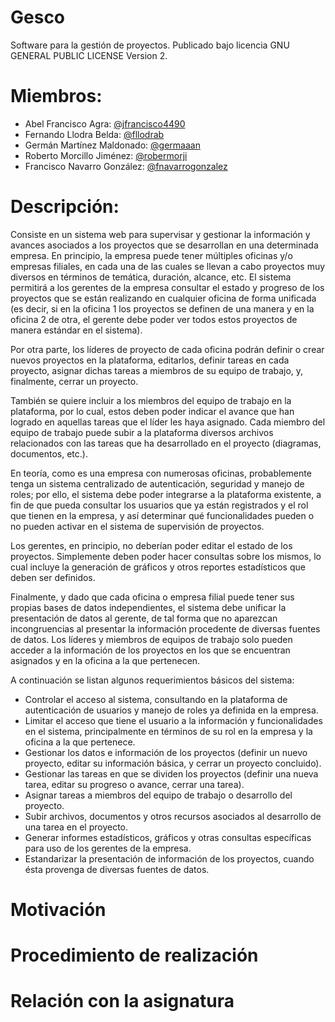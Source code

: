 # Gesco

Software para la gestión de proyectos. Publicado bajo licencia GNU GENERAL PUBLIC LICENSE Version 2.

# Miembros:

- Abel Francisco Agra: [@jfrancisco4490](https://github.com/jfrancisco4490)
- Fernando Llodra Belda: [@fllodrab](https://github.com/fllodrab)
- Germán Martínez Maldonado: [@germaaan](https://github.com/germaaan)
- Roberto Morcillo Jiménez: [@robermorji](https://github.com/robermorji)
- Francisco Navarro González: [@fnavarrogonzalez](https://github.com/fnavarrogonzalez)

# Descripción:

Consiste en un sistema web para supervisar y gestionar la información y avances asociados a los proyectos que se desarrollan en una determinada empresa. En principio, la empresa puede tener múltiples oficinas y/o empresas filiales, en cada una de las cuales se llevan a cabo proyectos muy diversos en términos de temática, duración, alcance, etc. El sistema permitirá a los gerentes de la empresa consultar el estado y progreso de los proyectos que se están realizando en cualquier oficina de forma unificada (es decir, si en la oficina 1 los proyectos se definen de una manera y en la oficina 2 de otra, el gerente debe poder ver todos estos proyectos de manera estándar en el sistema).

Por otra parte, los líderes de proyecto de cada oficina podrán definir o crear nuevos proyectos en la plataforma, editarlos, definir tareas en cada proyecto, asignar dichas tareas a miembros de su equipo de trabajo, y, finalmente, cerrar un proyecto.

También se quiere incluir a los miembros del equipo de trabajo en la plataforma, por lo cual, estos deben poder indicar el avance que han logrado en aquellas tareas que el líder les haya asignado. Cada miembro del equipo de trabajo puede subir a la plataforma diversos archivos relacionados con las tareas que ha desarrollado en el proyecto (diagramas, documentos, etc.).

En teoría, como es una empresa con numerosas oficinas, probablemente tenga un sistema centralizado de autenticación, seguridad y manejo de roles; por ello, el sistema debe poder integrarse a la plataforma existente, a fin de que pueda consultar los usuarios que ya están registrados y el rol que tienen en la empresa, y así determinar qué funcionalidades pueden o no pueden activar en el sistema de supervisión de proyectos.

Los gerentes, en principio, no deberían poder editar el estado de los proyectos. Simplemente deben poder hacer consultas sobre los mismos, lo cual incluye la generación de gráficos y otros reportes estadísticos que deben ser definidos.

Finalmente, y dado que cada oficina o empresa filial puede tener sus propias bases de datos independientes, el sistema debe unificar la presentación de datos al gerente, de tal forma que no aparezcan incongruencias al presentar la información procedente de diversas fuentes de datos. Los líderes y miembros de equipos de trabajo solo pueden acceder a la información de los proyectos en los que se encuentran asignados y en la oficina a la que pertenecen.

A continuación se listan algunos requerimientos básicos del sistema:

- Controlar el acceso al sistema, consultando en la plataforma de autenticación de usuarios y manejo de roles ya definida en la empresa.
- Limitar el acceso que tiene el usuario a la información y funcionalidades en el sistema, principalmente en términos de su rol en la empresa y la oficina a la que pertenece.
- Gestionar los datos e información de los proyectos (definir un nuevo proyecto, editar su información básica, y cerrar un proyecto concluido).
- Gestionar las tareas en que se dividen los proyectos (definir una nueva tarea, editar su progreso o avance, cerrar una tarea).
- Asignar tareas a miembros del equipo de trabajo o desarrollo del proyecto.
- Subir archivos, documentos y otros recursos asociados al desarrollo de una tarea en el proyecto.
- Generar informes estadísticos, gráficos y otras consultas específicas para uso de los gerentes de la empresa.
- Estandarizar la presentación de información de los proyectos, cuando ésta provenga de diversas fuentes de datos.

# Motivación

# Procedimiento de realización

# Relación con la asignatura
